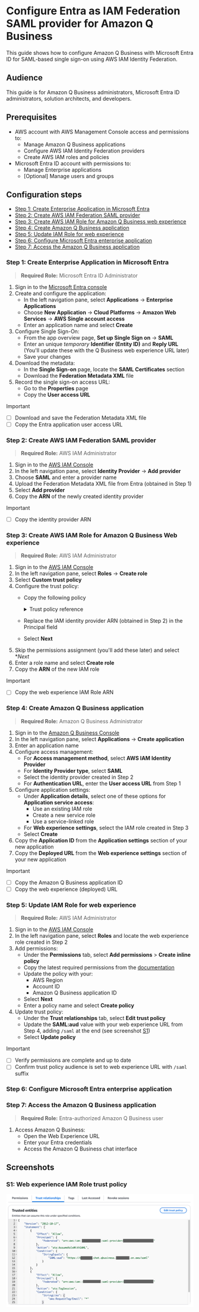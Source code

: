 # Configure Entra as IAM Federation SAML provider for Amazon Q Business

This guide shows how to configure Amazon Q Business with Microsoft Entra ID for SAML-based single sign-on using AWS IAM Identity Federation.


## Audience
This guide is for Amazon Q Business administrators, Microsoft Entra ID administrators, solution architects, and developers.


## Prerequisites
- AWS account with AWS Management Console access and permissions to:
    - Manage Amazon Q Business applications
    - Configure AWS IAM Identity Federation providers
    - Create AWS IAM roles and policies
- Microsoft Entra ID account with permissions to:
    - Manage Enterprise applications
    - [Optional] Manage users and groups


## Configuration steps
- [Step 1: Create Enterprise Application in Microsoft Entra](#step-1-create-enterprise-application-in-microsoft-entra)
- [Step 2: Create AWS IAM Federation SAML provider](#step-2-create-aws-iam-federation-saml-provider)
- [Step 3: Create AWS IAM Role for Amazon Q Business web experience](#step-3-create-aws-iam-role-for-amazon-q-business-web-experience)
- [Step 4: Create Amazon Q Business application](#step-4-create-amazon-q-business-application)
- [Step 5: Update IAM Role for web experience](#step-5-update-iam-role-for-web-experience)
- [Step 6: Configure Microsoft Entra enterprise application](#step-6-configure-microsoft-entra-enterprise-application)
- [Step 7: Access the Amazon Q Business application](#step-7-access-the-amazon-q-business-application)


### Step 1: Create Enterprise Application in Microsoft Entra

> **Required Role:** Microsoft Entra ID Administrator

1. Sign in to the [Microsoft Entra console](https://entra.microsoft.com/#home)
1. Create and configure the application:
    - In the left navigation pane, select **Applications** → **Enterprise Applications**
    - Choose **New Application** → **Cloud Platforms** → **Amazon Web Services** → **AWS Single account access**
    - Enter an application name and select **Create**
1. Configure Single Sign-On:
    - From the app overview page, **Set up Single Sign on** → **SAML**
    - Enter an unique _temporary_ **Identifier (Entity ID)** and **Reply URL** (You'll update these with the Q Business web experience URL later)
    - Save your changes
1. Download the metadata:
    - In the **Single Sign-on** page, locate the **SAML Certificates** section
    - Download the **Federation Metadata XML** file
1. Record the single sign-on access URL:
    - Go to the **Properties** page
    - Copy the **User access URL**

> [!IMPORTANT]
> - [ ] Download and save the Federation Metadata XML file
> - [ ] Copy the Entra application user access URL


### Step 2: Create AWS IAM Federation SAML provider

> **Required Role:** AWS IAM Administrator

1. Sign in to the [AWS IAM Console](https://console.aws.amazon.com/iam/home)
1. In the left navigation pane, select **Identity Provider** → **Add provider**
1. Choose **SAML** and enter a provider name
1. Upload the Federation Metadata XML file from Entra (obtained in Step 1)
1. Select **Add provider**
1. Copy the **ARN** of the newly created identity provider

> [!IMPORTANT]
> - [ ] Copy the identity provider ARN


### Step 3: Create AWS IAM Role for Amazon Q Business Web experience

> **Required Role:** AWS IAM Administrator

1. Sign in to the [AWS IAM Console](https://console.aws.amazon.com/iam/home)
1. In the left navigation pane, select **Roles** → **Create role**
1. Select **Custom trust policy**
1. Configure the trust policy:
    - Copy the following policy
        <details>

        <summary>Trust policy reference</summary>

        See [documentation](https://docs.aws.amazon.com/amazonq/latest/qbusiness-ug/web-experience-iam-role-iam.html) for latest version.

        ```json
        {
            "Version": "2012-10-17",
            "Statement": [
                {
                    "Effect": "Allow",
                    "Principal": {
                        "Federated": "arn:aws:iam::{{account_id}}:saml-provider/[[saml_provider]]"
                    },
                    "Action": "sts:AssumeRoleWithSAML",
                    "Condition": {
                        "StringEquals": {
                            "SAML:aud": "signin.aws.amazon.com/saml"
                        }
                    }
                },
                {
                    "Effect": "Allow",
                    "Principal": {
                        "Federated": "arn:aws:iam::{{account_id}}:saml-provider/[[saml_provider]]"
                    },
                    "Action": "sts:TagSession",
                    "Condition": {
                        "StringLike": {
                            "aws:RequestTag/Email": "*"
                        }
                    }
                }
            ]
        }
        ```

        </details>
    - Replace the IAM identity provider ARN (obtained in Step 2) in the Principal field
    - Select **Next**
1. Skip the permissions assignment (you'll add these later) and select **Next*
1. Enter a role name and select **Create role**
1. Copy the **ARN** of the new IAM role

> [!IMPORTANT]
> - [ ] Copy the web experience IAM Role ARN


### Step 4: Create Amazon Q Business application

> **Required Role:** Amazon Q Business Administrator

1. Sign in to the [Amazon Q Business Console](https://console.aws.amazon.com/amazonq/business/applications)
1. In the left navigation pane, select **Applications** → **Create application**
1. Enter an application name
1. Configure access management:
    - For **Access management method**, select **AWS IAM Identity Provider**
    - For **Identity Provider type**, select **SAML**
    - Select the identity provider created in Step 2
    - For **Authentication URL**, enter the **User access URL** from Step 1
1. Configure application settings:
    - Under **Application details**, select one of these options for **Application service access**:
        - Use an existing IAM role
        - Create a new service role
        - Use a service-linked role
    - For **Web experience settings**, select the IAM role created in Step 3
    - Select **Create**
1. Copy the **Application ID** from the **Application settings** section of your new application
1. Copy the **Deployed URL** from the **Web experience settings** section of your new application

> [!IMPORTANT]
> - [ ] Copy the Amazon Q Business application ID
> - [ ] Copy the web experience (deployed) URL


### Step 5: Update IAM Role for web experience

> **Required Role:** AWS IAM Administrator

1. Sign in to the [AWS IAM Console](https://console.aws.amazon.com/iam/home)
1. In the left navigation pane, select **Roles** and locate the web experience role created in Step 2
1. Add permissions:
    - Under the **Permissions** tab, select **Add permissions** > **Create inline policy**
    - Copy the latest required permissions from the [documentation](https://docs.aws.amazon.com/amazonq/latest/qbusiness-ug/web-experience-iam-role-iam.html)
    - Update the policy with your:
        - AWS Region
        - Account ID
        - Amazon Q Business application ID
    - Select **Next**
    - Enter a policy name and select **Create policy**
1. Update trust policy:
    - Under the **Trust relationships** tab, select **Edit trust policy**
    - Update the **SAML:aud** value with your web experience URL from Step 4, adding `/saml` at the end (see screenshot [S1](#s1-web-experience-iam-role-trust-policy))
    - Select **Update policy**

> [!IMPORTANT]
> - [ ] Verify permissions are complete and up to date
> - [ ] Confirm trust policy audience is set to web experience URL with `/saml` suffix


### Step 6: Configure Microsoft Entra enterprise application



### Step 7: Access the Amazon Q Business application

> **Required Role:** Entra-authorized Amazon Q Business user

1. Access Amazon Q Business:
    - Open the Web Experience URL
    - Enter your Entra credentials
    - Access the Amazon Q Business chat interface

## Screenshots

### S1: Web experience IAM Role trust policy
![Sample trust policy](./img/iam-fed-saml-trust-policy.png)